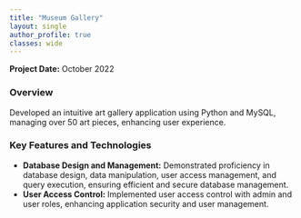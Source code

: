 ```yaml
---
title: "Museum Gallery"
layout: single
author_profile: true
classes: wide
---
```


**Project Date:** October 2022

### Overview

Developed an intuitive art gallery application using Python and MySQL, managing over 50 art pieces, enhancing user experience.

### Key Features and Technologies

- **Database Design and Management:** Demonstrated proficiency in database design, data manipulation, user access management, and query execution, ensuring efficient and secure database management.
- **User Access Control:** Implemented user access control with admin and user roles, enhancing application security and user management.
